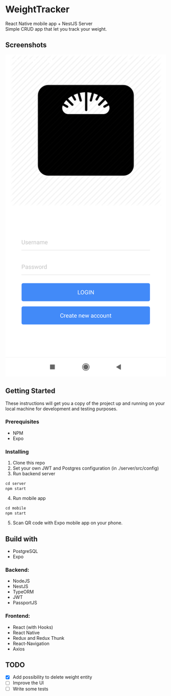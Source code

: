 # WeightTracker

React Native mobile app + NestJS Server<br>
Simple CRUD app that let you track your weight.

## Screenshots
![Login screen](mobile/assets/screenshots/login_screen.png?raw=true "Login screen")

## Getting Started

These instructions will get you a copy of the project up and running on your local machine for development and testing purposes.

### Prerequisites

* NPM
* Expo

### Installing

1. Clone this repo
2. Set your own JWT and Postgres configuration (in ./server/src/config)
3. Run backend server

```
cd server
npm start
```

4. Run mobile app
```
cd mobile
npm start
```

5. Scan QR code with Expo mobile app on your phone.


## Build with

* PostgreSQL
* Expo

### Backend:

* NodeJS
* NestJS
* TypeORM
* JWT
* PassportJS

### Frontend:

* React (with Hooks)
* React Native
* Redux and Redux Thunk
* React-Navigation
* Axios

## TODO
- [x] Add possibility to delete weight entity
- [ ] Improve the UI
- [ ] Write some tests
